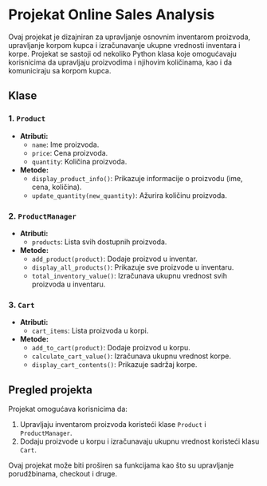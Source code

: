 
# Projekat Online Sales Analysis

Ovaj projekat je dizajniran za upravljanje osnovnim inventarom proizvoda, upravljanje korpom kupca i izračunavanje ukupne vrednosti inventara i korpe. Projekat se sastoji od nekoliko Python klasa koje omogućavaju korisnicima da upravljaju proizvodima i njihovim količinama, kao i da komuniciraju sa korpom kupca.

## Klase

### 1. `Product`
- **Atributi:**
  - `name`: Ime proizvoda.
  - `price`: Cena proizvoda.
  - `quantity`: Količina proizvoda.
- **Metode:**
  - `display_product_info()`: Prikazuje informacije o proizvodu (ime, cena, količina).
  - `update_quantity(new_quantity)`: Ažurira količinu proizvoda.

### 2. `ProductManager`
- **Atributi:**
  - `products`: Lista svih dostupnih proizvoda.
- **Metode:**
  - `add_product(product)`: Dodaje proizvod u inventar.
  - `display_all_products()`: Prikazuje sve proizvode u inventaru.
  - `total_inventory_value()`: Izračunava ukupnu vrednost svih proizvoda u inventaru.

### 3. `Cart`
- **Atributi:**
  - `cart_items`: Lista proizvoda u korpi.
- **Metode:**
  - `add_to_cart(product)`: Dodaje proizvod u korpu.
  - `calculate_cart_value()`: Izračunava ukupnu vrednost korpe.
  - `display_cart_contents()`: Prikazuje sadržaj korpe.

## Pregled projekta

Projekat omogućava korisnicima da:
1. Upravljaju inventarom proizvoda koristeći klase `Product` i `ProductManager`.
2. Dodaju proizvode u korpu i izračunavaju ukupnu vrednost koristeći klasu `Cart`.

Ovaj projekat može biti proširen sa funkcijama kao što su upravljanje porudžbinama, checkout i druge.
